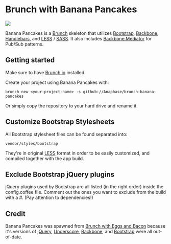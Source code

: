 # Brunch with Banana Pancakes

![](http://i.imgur.com/CXAc2.png)

Banana Pancakes is a [Brunch](http://brunch.io/) skeleton that utilizes [Bootstrap](http://twitter.github.com/bootstrap/), [Backbone](http://backbonejs.org/), [Handlebars](http://handlebarsjs.com/), and [LESS](http://lesscss.org/) / [SASS](http://sass-lang.com/). It also includes [Backbone.Mediator](https://github.com/chalbert/Backbone-Mediator) for Pub/Sub patterns.

## Getting started

Make sure to have [Brunch.io](http://brunch.io) installed.

Create your project using Banana Pancakes with:

	brunch new <your-project-name> -s github://Anaphase/brunch-banana-pancakes
		
Or simply copy the repository to your hard drive and rename it.

## Customize Bootstrap Stylesheets

All Bootstrap stylesheet files can be found separated into:

	vendor/styles/bootstrap
		
They're in original [LESS](http://lesscss.org/) format in order to be easily customized, and compiled together with the app build.

## Exclude Bootstrap jQuery plugins

jQuery plugins used by Bootstrap are all listed (in the right order) inside the config.coffee file. Comment out the ones you want to exclude from the build with a #. (Pay attention to dependencies!)

## Credit
Banana Pancakes was spawned from [Brunch with Eggs and Bacon](https://github.com/nezoomie/brunch-eggs-and-bacon) because it's versions of [jQuery](http://jquery.com/), [Underscore](http://underscorejs.org/), [Backbone](http://backbonejs.org/), and [Bootstrap](http://twitter.github.com/bootstrap/) were all out-of-date.